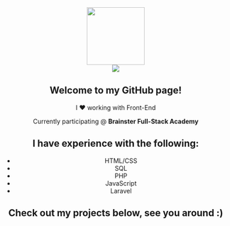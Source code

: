 <div class="header" align="center">
  <img src="https://i.imgur.com/e79NBjs.png" width="130" height="130"><br>
    <a href="https://www.linkedin.com/in/klisarovl/"><img src="https://img.shields.io/badge/LinkedIn-blue?style=for-the-badge&logo=linkedin&logoColor=white"></a>
  <h2>Welcome to my GitHub page!</h2>
  <p>I ❤️ working with Front-End</p>
  <p>Currently participating @ <b>Brainster Full-Stack Academy</b></p>
  <h2>I have experience with the following:</h2>
  <ul>
    <li>HTML/CSS</li>
    <li>SQL</li>
    <li>PHP</li>
    <li>JavaScript</li>
    <li>Laravel</li>
  </ul>
  <h2>Check out my projects below, see you around :)</h2>
</div>
